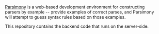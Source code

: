 [Parsimony][parsimony] is a web-based development environment for constructing
parsers by example -- provide examples of correct parses, and Parsimony will
attempt to guess syntax rules based on those examples.

This repository contains the backend code that runs on the server-side.

[parsimony]: https://parsimony-ide.github.io/ 
